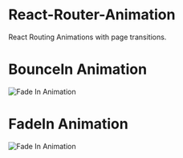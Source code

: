 # React-Router-Animation
React Routing Animations with page transitions.
# BounceIn Animation
![Fade In Animation](Demo/bounceIn.gif)


# FadeIn Animation
![Fade In Animation](Demo/FadeIn.gif)
